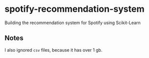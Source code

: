 # spotify-recommendation-system

Building the recommendation system for Spotify using Scikit-Learn

## Notes

I also ignored `csv` files, because it has over 1 gb.
